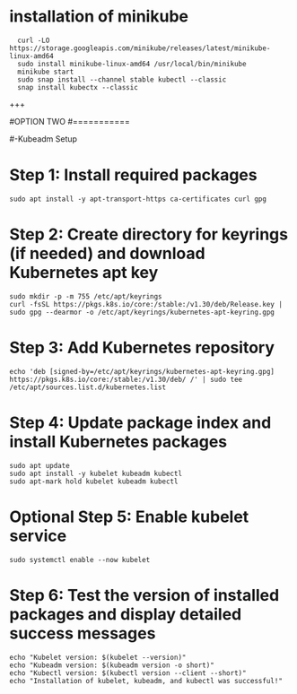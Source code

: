 

# installation of minikube
```
  curl -LO https://storage.googleapis.com/minikube/releases/latest/minikube-linux-amd64
  sudo install minikube-linux-amd64 /usr/local/bin/minikube
  minikube start
  sudo snap install --channel stable kubectl --classic
  snap install kubectx --classic
```
+++

#OPTION TWO
#===========

#-Kubeadm Setup  

# Step 1: Install required packages
```
sudo apt install -y apt-transport-https ca-certificates curl gpg
```

# Step 2: Create directory for keyrings (if needed) and download Kubernetes apt key
```
sudo mkdir -p -m 755 /etc/apt/keyrings
curl -fsSL https://pkgs.k8s.io/core:/stable:/v1.30/deb/Release.key | sudo gpg --dearmor -o /etc/apt/keyrings/kubernetes-apt-keyring.gpg
```

# Step 3: Add Kubernetes repository
```
echo 'deb [signed-by=/etc/apt/keyrings/kubernetes-apt-keyring.gpg] https://pkgs.k8s.io/core:/stable:/v1.30/deb/ /' | sudo tee /etc/apt/sources.list.d/kubernetes.list
```

# Step 4: Update package index and install Kubernetes packages
```
sudo apt update
sudo apt install -y kubelet kubeadm kubectl
sudo apt-mark hold kubelet kubeadm kubectl
```

# Optional Step 5: Enable kubelet service
```
sudo systemctl enable --now kubelet
```

# Step 6: Test the version of installed packages and display detailed success messages
```
echo "Kubelet version: $(kubelet --version)"
echo "Kubeadm version: $(kubeadm version -o short)"
echo "Kubectl version: $(kubectl version --client --short)"
echo "Installation of kubelet, kubeadm, and kubectl was successful!"
```


